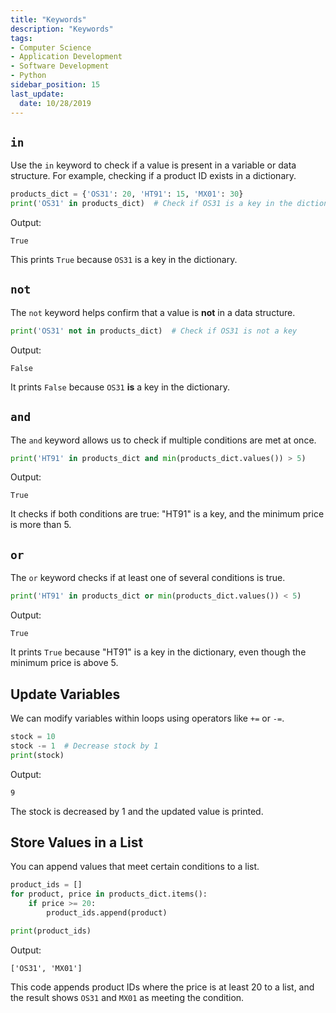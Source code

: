 ```yaml
---
title: "Keywords"
description: "Keywords"
tags: 
- Computer Science
- Application Development
- Software Development
- Python
sidebar_position: 15
last_update:
  date: 10/28/2019
---
```



## `in`

Use the `in` keyword to check if a value is present in a variable or data structure. For example, checking if a product ID exists in a dictionary.

```python
products_dict = {'OS31': 20, 'HT91': 15, 'MX01': 30}
print('OS31' in products_dict)  # Check if OS31 is a key in the dictionary
```

Output:

```plaintext
True
```

This prints `True` because `OS31` is a key in the dictionary.


## `not`

The `not` keyword helps confirm that a value is **not** in a data structure.

```python
print('OS31' not in products_dict)  # Check if OS31 is not a key
```

Output:

```plaintext
False
```

It prints `False` because `OS31` **is** a key in the dictionary.


## `and`

The `and` keyword allows us to check if multiple conditions are met at once.

```python
print('HT91' in products_dict and min(products_dict.values()) > 5)
```

Output:

```plaintext
True
```

It checks if both conditions are true: "HT91" is a key, and the minimum price is more than 5.


## `or`

The `or` keyword checks if at least one of several conditions is true.

```python
print('HT91' in products_dict or min(products_dict.values()) < 5)
```

Output:

```plaintext
True
```

It prints `True` because "HT91" is a key in the dictionary, even though the minimum price is above 5.


## Update Variables

We can modify variables within loops using operators like `+=` or `-=`.

```python
stock = 10
stock -= 1  # Decrease stock by 1
print(stock)
```

Output:

```plaintext
9
```

The stock is decreased by 1 and the updated value is printed.


## Store Values in a List

You can append values that meet certain conditions to a list.

```python
product_ids = []
for product, price in products_dict.items():
    if price >= 20:
        product_ids.append(product)

print(product_ids)
```

Output:

```plaintext
['OS31', 'MX01']
```

This code appends product IDs where the price is at least 20 to a list, and the result shows `OS31` and `MX01` as meeting the condition.